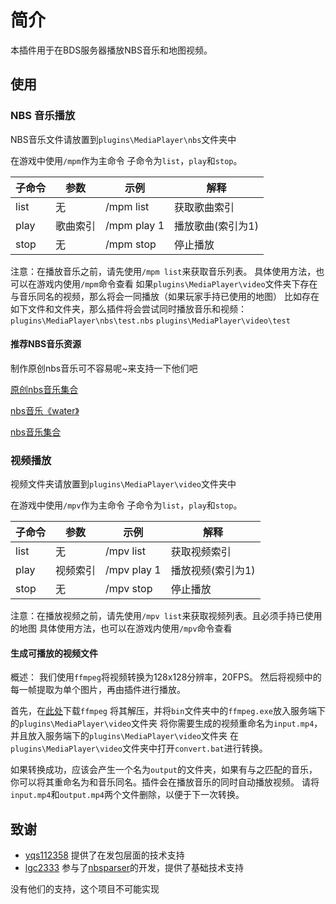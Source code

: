 # 简介
本插件用于在BDS服务器播放NBS音乐和地图视频。

## 使用
### NBS 音乐播放
NBS音乐文件请放置到``plugins\MediaPlayer\nbs``文件夹中

在游戏中使用``/mpm``作为主命令
子命令为``list``，``play``和``stop``。

| 子命令 | 参数     | 示例        | 解释              |
| ------ | -------- | ----------- | ----------------- |
| list   | 无       | /mpm list   | 获取歌曲索引      |
| play   | 歌曲索引 | /mpm play 1 | 播放歌曲(索引为1) |
| stop   | 无       | /mpm stop   | 停止播放          |

注意：在播放音乐之前，请先使用``/mpm list``来获取音乐列表。
具体使用方法，也可以在游戏内使用``/mpm``命令查看
如果``plugins\MediaPlayer\video``文件夹下存在与音乐同名的视频，那么将会一同播放（如果玩家手持已使用的地图）
比如存在如下文件和文件夹，那么插件将会尝试同时播放音乐和视频：
``plugins\MediaPlayer\nbs\test.nbs``
``plugins\MediaPlayer\video\test``

#### 推荐NBS音乐资源
制作原创nbs音乐可不容易呢~来支持一下他们吧

[原创nbs音乐集合](https://www.minebbs.com/resources/nbs.4773/)

[nbs音乐《water》](https://www.minebbs.com/resources/nbs-water.4365/)

[nbs音乐集合](https://github.com/nickg2/NBSsongs)

### 视频播放
视频文件夹请放置到``plugins\MediaPlayer\video``文件夹中

在游戏中使用``/mpv``作为主命令
子命令为``list``，``play``和``stop``。

| 子命令 | 参数     | 示例        | 解释              |
| ------ | -------- | ----------- | ----------------- |
| list   | 无       | /mpv list   | 获取视频索引      |
| play   | 视频索引 | /mpv play 1 | 播放视频(索引为1) |
| stop   | 无       | /mpv stop   | 停止播放          |

注意：在播放视频之前，请先使用``/mpv list``来获取视频列表。且必须手持已使用的地图
具体使用方法，也可以在游戏内使用``/mpv``命令查看

#### 生成可播放的视频文件
概述：
我们使用``ffmpeg``将视频转换为128x128分辨率，20FPS。
然后将视频中的每一帧提取为单个图片，再由插件进行播放。

首先，在[此处](https://www.gyan.dev/ffmpeg/builds/ffmpeg-git-full.7z)下载``ffmpeg``
将其解压，并将``bin``文件夹中的``ffmpeg.exe``放入服务端下的``plugins\MediaPlayer\video``文件夹
将你需要生成的视频重命名为``input.mp4``，并且放入服务端下的``plugins\MediaPlayer\video``文件夹
在``plugins\MediaPlayer\video``文件夹中打开``convert.bat``进行转换。

如果转换成功，应该会产生一个名为``output``的文件夹，如果有与之匹配的音乐，你可以将其重命名为和音乐同名。插件会在播放音乐的同时自动播放视频。
请将``input.mp4``和``output.mp4``两个文件删除，以便于下一次转换。

## 致谢

- [yqs112358](https://github.com/yqs112358) 提供了在发包层面的技术支持
- [lgc2333](https://github.com/lgc2333) 参与了[nbsparser](https://github.com/WillowSauceR/nbsparser)的开发，提供了基础技术支持

没有他们的支持，这个项目不可能实现
